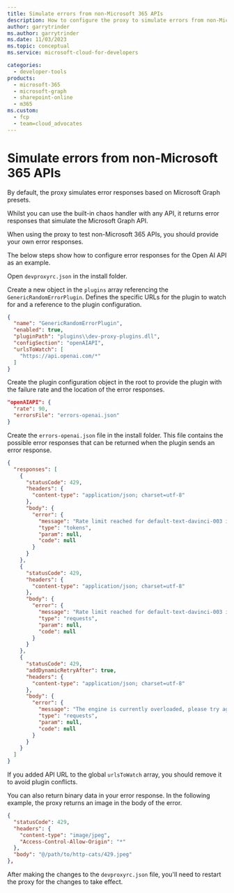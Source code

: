 ```yaml
---
title: Simulate errors from non-Microsoft 365 APIs
description: How to configure the proxy to simulate errors from non-Microsoft 365 APIs
author: garrytrinder
ms.author: garrytrinder
ms.date: 11/03/2023
ms.topic: conceptual
ms.service: microsoft-cloud-for-developers

categories:
  - developer-tools
products:
  - microsoft-365
  - microsoft-graph
  - sharepoint-online
  - m365
ms.custom:
  - fcp
  - team=cloud_advocates
---
```


# Simulate errors from non-Microsoft 365 APIs

By default, the proxy simulates error responses based on Microsoft Graph presets.

Whilst you can use the built-in chaos handler with any API, it returns error responses that simulate the Microsoft Graph API.

When using the proxy to test non-Microsoft 365 APIs, you should provide your own error responses.

The below steps show how to configure error responses for the Open AI API as an example.

Open `devproxyrc.json` in the install folder.

Create a new object in the `plugins` array referencing the `GenericRandomErrorPlugin`. Defines the specific URLs for the plugin to watch for and a reference to the plugin configuration.

```json
{
  "name": "GenericRandomErrorPlugin",
  "enabled": true,
  "pluginPath": "plugins\\dev-proxy-plugins.dll",
  "configSection": "openAIAPI",
  "urlsToWatch": [
    "https://api.openai.com/*"
  ]
}
```

Create the plugin configuration object in the root to provide the plugin with the failure rate and the location of the error responses.

```json
"openAIAPI": {
  "rate": 90,
  "errorsFile": "errors-openai.json"
}
```

Create the `errors-openai.json` file in the install folder. This file contains the possible error responses that can be returned when the plugin sends an error response.

```json
{
  "responses": [
    {
      "statusCode": 429,
      "headers": {
        "content-type": "application/json; charset=utf-8"
      },
      "body": {
        "error": {
          "message": "Rate limit reached for default-text-davinci-003 in organization org-K7hT684bLccDbBRnySOoK9f2 on tokens per min. Limit: 150000.000000 / min. Current: 160000.000000 / min. Contact support@openai.com if you continue to have issues. Please add a payment method to your account to increase your rate limit. Visit https://beta.openai.com/account/billing to add a payment method.",
          "type": "tokens",
          "param": null,
          "code": null
        }
      }
    },
    {
      "statusCode": 429,
      "headers": {
        "content-type": "application/json; charset=utf-8"
      },
      "body": {
        "error": {
          "message": "Rate limit reached for default-text-davinci-003 in organization org-K7hT684bLccDbBRnySOoK9f2 on requests per min. Limit: 60.000000 / min. Current: 70.000000 / min. Contact support@openai.com if you continue to have issues. Please add a payment method to your account to increase your rate limit. Visit https://beta.openai.com/account/billing to add a payment method.",
          "type": "requests",
          "param": null,
          "code": null
        }
      }
    },
    {
      "statusCode": 429,
      "addDynamicRetryAfter": true,
      "headers": {
        "content-type": "application/json; charset=utf-8"
      },
      "body": {
        "error": {
          "message": "The engine is currently overloaded, please try again later.",
          "type": "requests",
          "param": null,
          "code": null
        }
      }
    }
  ]
}
```

If you added API URL to the global `urlsToWatch` array, you should remove it to avoid plugin conflicts.

You can also return binary data in your error response. In the following example, the proxy returns an image in the body of the error.

```json
{
  "statusCode": 429,
  "headers": {
    "content-type": "image/jpeg",
    "Access-Control-Allow-Origin": "*"
  },
  "body": "@/path/to/http-cats/429.jpeg"
},
```

After making the changes to the `devproxyrc.json` file, you'll need to restart the proxy for the changes to take effect.

